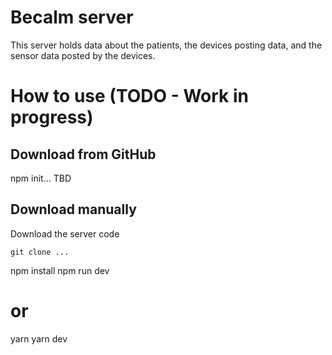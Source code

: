 # Becalm server

This server holds data about the patients, the devices posting data, and the sensor data posted by the devices.

# How to use (TODO - Work in progress)

## Download from GitHub

npm init... TBD

## Download manually

Download the server code

`git clone ...`

npm install
npm run dev

# or

yarn
yarn dev

